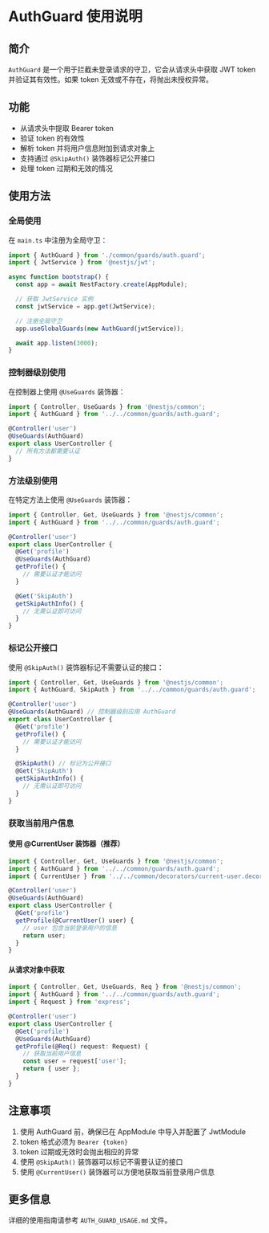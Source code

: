 # AuthGuard 使用说明

## 简介

`AuthGuard` 是一个用于拦截未登录请求的守卫，它会从请求头中获取 JWT token 并验证其有效性。如果 token 无效或不存在，将抛出未授权异常。

## 功能

- 从请求头中提取 Bearer token
- 验证 token 的有效性
- 解析 token 并将用户信息附加到请求对象上
- 支持通过 `@SkipAuth()` 装饰器标记公开接口
- 处理 token 过期和无效的情况

## 使用方法

### 全局使用

在 `main.ts` 中注册为全局守卫：

```typescript
import { AuthGuard } from './common/guards/auth.guard';
import { JwtService } from '@nestjs/jwt';

async function bootstrap() {
  const app = await NestFactory.create(AppModule);

  // 获取 JwtService 实例
  const jwtService = app.get(JwtService);

  // 注册全局守卫
  app.useGlobalGuards(new AuthGuard(jwtService));

  await app.listen(3000);
}
```

### 控制器级别使用

在控制器上使用 `@UseGuards` 装饰器：

```typescript
import { Controller, UseGuards } from '@nestjs/common';
import { AuthGuard } from '../../common/guards/auth.guard';

@Controller('user')
@UseGuards(AuthGuard)
export class UserController {
  // 所有方法都需要认证
}
```

### 方法级别使用

在特定方法上使用 `@UseGuards` 装饰器：

```typescript
import { Controller, Get, UseGuards } from '@nestjs/common';
import { AuthGuard } from '../../common/guards/auth.guard';

@Controller('user')
export class UserController {
  @Get('profile')
  @UseGuards(AuthGuard)
  getProfile() {
    // 需要认证才能访问
  }

  @Get('SkipAuth')
  getSkipAuthInfo() {
    // 无需认证即可访问
  }
}
```

### 标记公开接口

使用 `@SkipAuth()` 装饰器标记不需要认证的接口：

```typescript
import { Controller, Get, UseGuards } from '@nestjs/common';
import { AuthGuard, SkipAuth } from '../../common/guards/auth.guard';

@Controller('user')
@UseGuards(AuthGuard) // 控制器级别应用 AuthGuard
export class UserController {
  @Get('profile')
  getProfile() {
    // 需要认证才能访问
  }

  @SkipAuth() // 标记为公开接口
  @Get('SkipAuth')
  getSkipAuthInfo() {
    // 无需认证即可访问
  }
}
```

### 获取当前用户信息

#### 使用 @CurrentUser 装饰器（推荐）

```typescript
import { Controller, Get, UseGuards } from '@nestjs/common';
import { AuthGuard } from '../../common/guards/auth.guard';
import { CurrentUser } from '../../common/decorators/current-user.decorator';

@Controller('user')
@UseGuards(AuthGuard)
export class UserController {
  @Get('profile')
  getProfile(@CurrentUser() user) {
    // user 包含当前登录用户的信息
    return user;
  }
}
```

#### 从请求对象中获取

```typescript
import { Controller, Get, UseGuards, Req } from '@nestjs/common';
import { AuthGuard } from '../../common/guards/auth.guard';
import { Request } from 'express';

@Controller('user')
export class UserController {
  @Get('profile')
  @UseGuards(AuthGuard)
  getProfile(@Req() request: Request) {
    // 获取当前用户信息
    const user = request['user'];
    return { user };
  }
}
```

## 注意事项

1. 使用 AuthGuard 前，确保已在 AppModule 中导入并配置了 JwtModule
2. token 格式必须为 `Bearer {token}`
3. token 过期或无效时会抛出相应的异常
4. 使用 `@SkipAuth()` 装饰器可以标记不需要认证的接口
5. 使用 `@CurrentUser()` 装饰器可以方便地获取当前登录用户信息

## 更多信息

详细的使用指南请参考 `AUTH_GUARD_USAGE.md` 文件。

